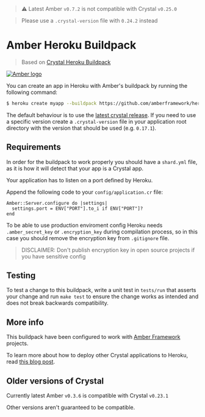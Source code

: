 > :warning: Latest Amber `v0.7.2` is not compatible with Crystal `v0.25.0`

> Please use a `.crystal-version` file with `0.24.2` instead

# Amber Heroku Buildpack

> Based on [Crystal Heroku Buildpack](https://github.com/crystal-lang/heroku-buildpack-crystal)

[![Amber logo](https://i.imgur.com/NEodgHV.png)](https://amberframework.org)

You can create an app in Heroku with Amber's buildpack by running the
following command:

```bash
$ heroku create myapp --buildpack https://github.com/amberframework/heroku-buildpack-amber.git
```

The default behaviour is to use the [latest crystal release](https://github.com/crystal-lang/crystal/releases/latest).
If you need to use a specific version create a `.crystal-version` file in your
application root directory with the version that should be used (e.g. `0.17.1`).

## Requirements

In order for the buildpack to work properly you should have a `shard.yml` file,
as it is how it will detect that your app is a Crystal app.

Your application has to listen on a port defined by Heroku.

Append the following code to your `config/application.cr` file:

```crystal
Amber::Server.configure do |settings|
  settings.port = ENV["PORT"].to_i if ENV["PORT"]?
end
```

To be able to use production enviroment config Heroku needs `.amber_secret_key` or `.encryption_key` during compilation process, so in this case you should remove the encryption key from `.gitignore` file.

> DISCLAIMER: Don't publish encryption key in open source projects if you have sensitive config

## Testing

To test a change to this buildpack, write a unit test in `tests/run` that asserts your change and
run `make test` to ensure the change works as intended and does not break backwards compatibility.

## More info

This buildpack have been configured to work with [Amber Framework](https://amberframework.org/) projects.

To learn more about how to deploy other Crystal applications to Heroku, read
[this blog post](http://crystal-lang.org/2016/05/26/heroku-buildpack.html).

## Older versions of Crystal

Currently latest Amber `v0.3.6` is compatible with Crystal `v0.23.1`

Other versions aren't guaranteed to be compatible.
